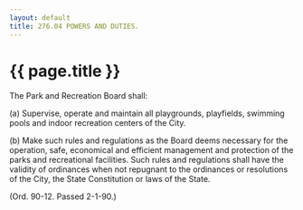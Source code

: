 ```yaml
---
layout: default 
title: 276.04 POWERS AND DUTIES.
---
```


{{ page.title }}
================

The Park and Recreation Board shall:

​(a) Supervise, operate and maintain all playgrounds, playfields,
swimming pools and indoor recreation centers of the City.

​(b) Make such rules and regulations as the Board deems necessary for
the operation, safe, economical and efficient management and protection
of the parks and recreational facilities. Such rules and regulations
shall have the validity of ordinances when not repugnant to the
ordinances or resolutions of the City, the State Constitution or laws of
the State.

(Ord. 90-12. Passed 2-1-90.)
